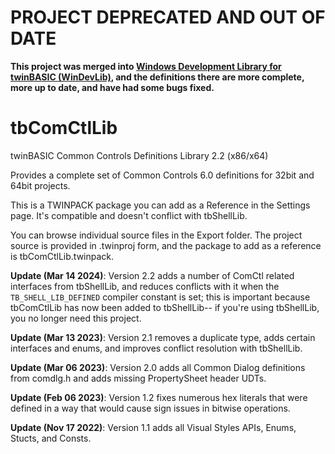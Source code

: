 # PROJECT DEPRECATED AND OUT OF DATE
**This project was merged into [Windows Development Library for twinBASIC (WinDevLib)](https://github.com/fafalone/WinDevLib), and the definitions there are more complete, more up to date, and have had some bugs fixed.**


# tbComCtlLib
twinBASIC Common Controls Definitions Library 2.2 (x86/x64)

Provides a complete set of Common Controls 6.0 definitions for 32bit and 64bit projects.

This is a TWINPACK package you can add as a Reference in the Settings page. It's compatible and doesn't conflict with tbShellLib. 

You can browse individual source files in the Export folder. The project source is provided in .twinproj form, and the package to add as a reference is tbComCtlLib.twinpack.

**Update (Mar 14 2024)**: Version 2.2 adds a number of ComCtl related interfaces from tbShellLib, and reduces conflicts with it when the `TB_SHELL_LIB_DEFINED` compiler constant is set; this is important because tbComCtlLib has now been added to tbShellLib-- if you're using tbShellLib, you no longer need this project.

**Update (Mar 13 2023)**: Version 2.1 removes a duplicate type, adds certain interfaces and enums, and improves conflict resolution with tbShellLib.

**Update (Mar 06 2023)**: Version 2.0 adds all Common Dialog definitions from comdlg.h and adds missing PropertySheet header UDTs.

**Update (Feb 06 2023)**: Version 1.2 fixes numerous hex literals that were defined in a way that would cause sign issues in bitwise operations.

**Update (Nov 17 2022)**: Version 1.1 adds all Visual Styles APIs, Enums, Stucts, and Consts.
